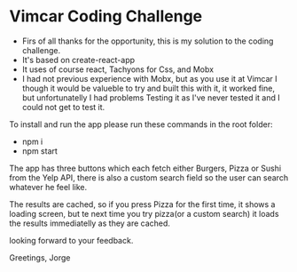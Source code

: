 
# Vimcar Coding Challenge

  - Firs of all thanks for the opportunity, this is my solution to the coding challenge.
  - It's based on create-react-app
  - It uses of course react, Tachyons for Css, and Mobx
  - I had not previous experience with Mobx, but as you use it at Vimcar I though it would be valueble to try and built this with it, it worked fine, but unfortunatelly I had problems Testing it as I've never tested it and I could not get to test it.


To install and run the app please run these commands in the root folder:
  - npm i
  - npm start
  

The app has three buttons which each fetch either Burgers, Pizza or Sushi from the Yelp API, there is also a custom search field so the user can search whatever he feel like. 

The results are cached, so if you press Pizza for the first time, it shows a loading screen, but te next time you try pizza(or a custom search) it loads the results immediatelly as they are cached.

looking forward to your feedback.

Greetings,
Jorge
